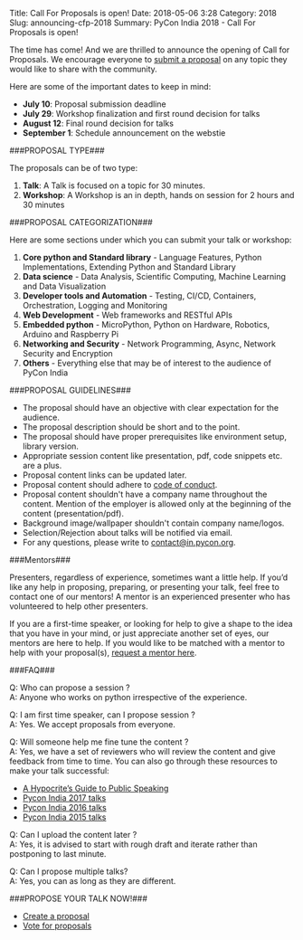 Title: Call For Proposals is open!
Date: 2018-05-06 3:28
Category: 2018
Slug: announcing-cfp-2018
Summary: PyCon India 2018 - Call For Proposals is open!


The time has come! And we are thrilled to announce the opening of Call for Proposals. We encourage everyone to [submit a proposal](https://in.pycon.org/cfp/2018/proposals/) on any topic they would like to share with the community.

Here are some of the important dates to keep in mind:

- **July 10**: Proposal submission deadline
- **July 29**: Workshop finalization and first round decision for talks
- **August 12**: Final round decision for talks
- **September 1**: Schedule announcement on the webstie

###PROPOSAL TYPE###

The proposals can be of two type:

1. **Talk**: A Talk is focused on a topic for 30 minutes.
2. **Workshop**: A Workshop is an in depth, hands on session for 2 hours and 30 minutes

###PROPOSAL CATEGORIZATION###

Here are some sections under which you can submit your talk or workshop:

1. **Core python and Standard library** - Language Features, Python Implementations, Extending Python and Standard Library 
2. **Data science** - Data Analysis, Scientific Computing, Machine Learning and Data Visualization 
3. **Developer tools and Automation** - Testing, CI/CD, Containers, Orchestration, Logging and Monitoring 
4. **Web Development** - Web frameworks and RESTful APIs 
5. **Embedded python** - MicroPython, Python on Hardware, Robotics, Arduino and Raspberry Pi 
6. **Networking and Security** - Network Programming, Async, Network Security and Encryption 
7. **Others** - Everything else that may be of interest to the audience of PyCon India 

###PROPOSAL GUIDELINES###

- The proposal should have an objective with clear expectation for the audience.
- The proposal description should be short and to the point.
- The proposal should have proper prerequisites like environment setup, library version.
- Appropriate session content like presentation, pdf, code snippets etc. are a plus.
- Proposal content links can be updated later.
- Proposal content should adhere to [code of conduct](http://in.pycon.org/2018/coc.html).
- Proposal content shouldn't have a company name throughout the content. Mention of the employer is allowed only at the beginning of the content (presentation/pdf).
- Background image/wallpaper shouldn't contain company name/logos.
- Selection/Rejection about talks will be notified via email.
- For any questions, please write to contact@in.pycon.org.

###Mentors###

Presenters, regardless of experience, sometimes want a little help. If you’d like any help in proposing, preparing, or presenting your talk, feel free to contact one of our mentors! A mentor is an experienced presenter who has volunteered to help other presenters.

If you are a first-time speaker, or looking for help to give a shape to the idea that you have in your mind, or just appreciate another set of eyes, our mentors are here to help. If you would like to be matched with a mentor to help with your proposal(s), [request a mentor here](https://goo.gl/forms/eOE9d7VelcT9Qjs03).

###FAQ###

Q: Who can propose a session ?<br>
A: Anyone who works on python irrespective of the experience.

Q: I am first time speaker, can I propose session ?<br>
A: Yes. We accept proposals from everyone.

Q: Will someone help me fine tune the content ?<br>
A: Yes, we have a set of reviewers who will review the content and give feedback from time to time. You can also go through these resources to make your talk successful:

- [A Hypocrite’s Guide to Public Speaking](https://www.youtube.com/watch?v=uH_-_mrksV4&feature=youtu.be)
- [Pycon India 2017 talks](https://www.youtube.com/watch?v=BuJ3j3wohrw&list=PL6GW05BfqWIebMtGTSzrafZi2HWORxzu0)
- [Pycon India 2016 talks](https://www.youtube.com/playlist?list=PL4Aox7_vWyu-zYSgYkeo90cFrnwmeMSdd)
- [Pycon India 2015 talks](https://www.youtube.com/playlist?list=PL6GW05BfqWIe6rMoFFWmllPegB2gU069m)

Q: Can I upload the content later ?<br>
A: Yes, it is advised to start with rough draft and iterate rather than postponing to last minute.

Q: Can I propose multiple talks?<br>
A: Yes, you can as long as they are different.

###PROPOSE YOUR TALK NOW!###

- [Create a proposal](https://in.pycon.org/cfp/2018/proposals/create/)
- [Vote for proposals](https://in.pycon.org/cfp/2018/proposals/)

